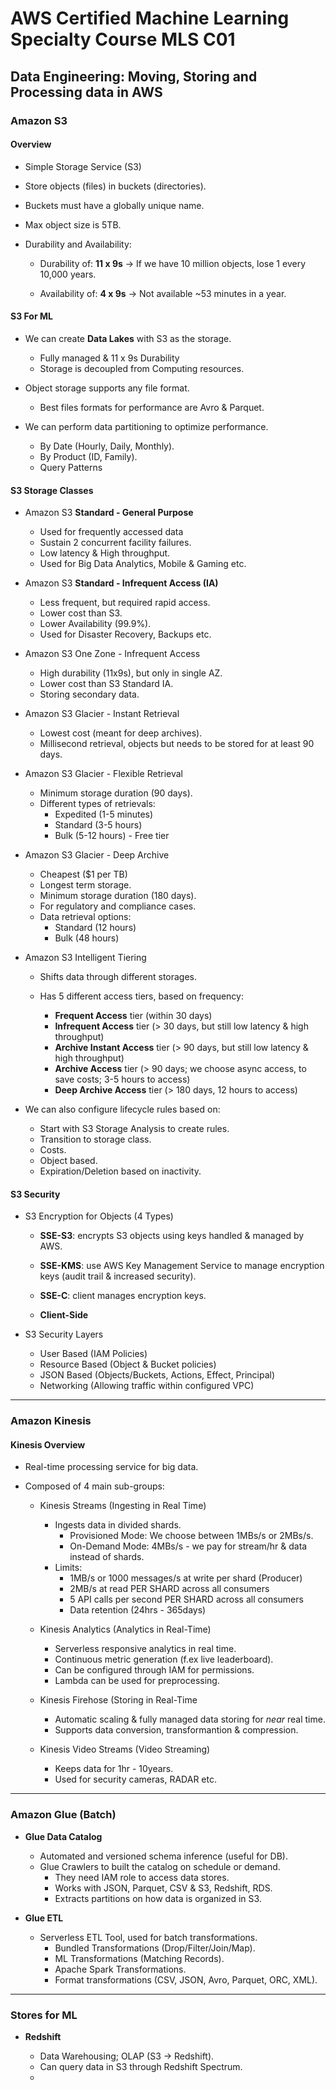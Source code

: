 # AWS Certified Machine Learning Specialty Course MLS C01

## Data Engineering: Moving, Storing and Processing data in AWS

### Amazon S3

#### **Overview**

- Simple Storage Service (S3)
- Store objects (files) in buckets (directories).
- Buckets must have a globally unique name.
- Max object size is 5TB.

- Durability and Availability:

  - Durability of: **11 x 9s** &rarr; If we have 10 million objects, lose 1 every 10,000 years.

  - Availability of: **4 x 9s** &rarr; Not available ~53 minutes in a year.

#### **S3 For ML**

- We can create **Data Lakes** with S3 as the storage.

  - Fully managed & 11 x 9s Durability
  - Storage is decoupled from Computing resources.

- Object storage supports any file format.
  
  - Best files formats for performance are Avro & Parquet.

- We can perform data partitioning to optimize performance.

  - By Date (Hourly, Daily, Monthly).
  - By Product (ID, Family).
  - Query Patterns

#### **S3 Storage Classes**

- Amazon S3 **Standard - General Purpose**

  - Used for frequently accessed data
  - Sustain 2 concurrent facility failures.
  - Low latency & High throughput.
  - Used for Big Data Analytics, Mobile & Gaming etc.

- Amazon S3 **Standard - Infrequent Access (IA)**

  - Less frequent, but required rapid access.
  - Lower cost than S3.
  - Lower Availability (99.9%).
  - Used for Disaster Recovery, Backups etc.

- Amazon S3 One Zone - Infrequent Access

  - High durability (11x9s), but only in single AZ.
  - Lower cost than S3 Standard IA.
  - Storing secondary data.

- Amazon S3 Glacier - Instant Retrieval

  - Lowest cost (meant for deep archives).
  - Millisecond retrieval, objects but needs to be stored for at least 90 days.

- Amazon S3 Glacier - Flexible Retrieval

  - Minimum storage duration (90 days).
  - Different types of retrievals:
    - Expedited (1-5 minutes)
    - Standard (3-5 hours)
    - Bulk (5-12 hours) - Free tier

- Amazon S3 Glacier - Deep Archive

  - Cheapest ($1 per TB)
  - Longest term storage.
  - Minimum storage duration (180 days).
  - For regulatory and compliance cases.
  - Data retrieval options:
    - Standard (12 hours)
    - Bulk (48 hours)

- Amazon S3 Intelligent Tiering

  - Shifts data through different storages.
  - Has 5 different access tiers, based on frequency:
  
    - **Frequent Access** tier (within 30 days)
    - **Infrequent Access** tier (> 30 days, but still low latency & high throughput)
    - **Archive Instant Access** tier (> 90 days, but still low latency & high throughput)
    - **Archive Access** tier (> 90 days; we choose async access, to save costs; 3-5 hours to access)
    - **Deep Archive Access** tier (> 180 days, 12 hours to access)

- We can also configure lifecycle rules based on:

  - Start with S3 Storage Analysis to create rules.
  - Transition to storage class.
  - Costs.
  - Object based.
  - Expiration/Deletion based on inactivity.

#### **S3 Security**
  
- S3 Encryption for Objects (4 Types)

  - **SSE-S3**: encrypts S3 objects using keys handled & managed by AWS.

  - **SSE-KMS**: use AWS Key Management Service to manage encryption keys (audit trail & increased security).

  - **SSE-C**: client manages encryption keys.

  - **Client-Side**

- S3 Security Layers

  - User Based (IAM Policies)
  - Resource Based (Object & Bucket policies)
  - JSON Based (Objects/Buckets, Actions, Effect, Principal)
  - Networking (Allowing traffic within configured VPC)

---

### Amazon Kinesis

#### **Kinesis Overview**

- Real-time processing service for big data.
- Composed of 4 main sub-groups:
  
  - Kinesis Streams (Ingesting in Real Time)

    - Ingests data in divided shards.
      - Provisioned Mode: We choose between 1MBs/s or 2MBs/s.
      - On-Demand Mode: 4MBs/s - we pay for stream/hr & data instead of shards.
    - Limits:
      - 1MB/s or 1000 messages/s at write per shard (Producer)
      - 2MB/s at read PER SHARD across all consumers
      - 5 API calls per second PER SHARD across all consumers
      - Data retention (24hrs - 365days)

  - Kinesis Analytics (Analytics in Real-Time)
    - Serverless responsive analytics in real time.
    - Continuous metric generation (f.ex live leaderboard).
    - Can be configured through IAM for permissions.
    - Lambda can be used for preprocessing.
  - Kinesis Firehose (Storing in Real-Time
    - Automatic scaling & fully managed data storing for  *near* real time.
    - Supports data conversion, transformantion & compression.
  - Kinesis Video Streams (Video Streaming)
    - Keeps data for 1hr - 10years.
    - Used for security cameras, RADAR etc.

---

### Amazon Glue (Batch)

- **Glue Data Catalog**

  - Automated and versioned schema inference (useful for DB).
  - Glue Crawlers to built the catalog on schedule or demand.
    - They need IAM role to access data stores.
    - Works with JSON, Parquet, CSV & S3, Redshift, RDS.
    - Extracts partitions on how data is organized in S3.

- **Glue ETL**

  - Serverless ETL Tool, used for batch transformations.
    - Bundled Transformations (Drop/Filter/Join/Map).
    - ML Transformations (Matching Records).
    - Apache Spark Transformations.
    - Format transformations (CSV, JSON, Avro, Parquet, ORC, XML).

---

### Stores for ML

- **Redshift**

  - Data Warehousing; OLAP (S3 &rarr; Redshift).
  - Can query data in S3 through Redshift Spectrum.
  - 
